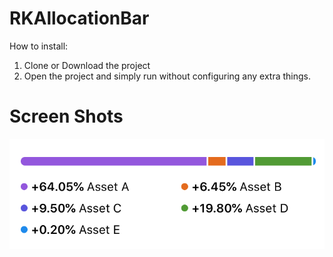 # RKAllocationBar

How to install:

1. Clone or Download the project
2. Open the project and simply run without configuring any extra things.



Screen Shots
=================

![alt text](https://github.com/rajanikants/RKAllocationBar/blob/master/Screen%20Shot.png)
